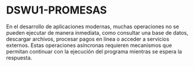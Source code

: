 # DSWU1-PROMESAS
En el desarrollo de aplicaciones modernas, muchas operaciones no se pueden ejecutar de manera inmediata, como consultar una base de datos, descargar archivos, procesar pagos en línea o acceder a servicios externos. Estas operaciones asíncronas requieren mecanismos que permitan continuar con la ejecución del programa mientras se espera la respuesta.
